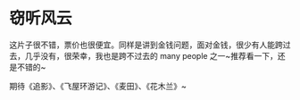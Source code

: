 # 窃听风云

这片子很不错，票价也很便宜。同样是讲到金钱问题，面对金钱，很少有人能跨过去，几乎没有，很荣幸，我也是跨不过去的 many people 之一~推荐看一下，还是不错的~

期待《追影》、《飞屋环游记》、《麦田》、《花木兰》~
